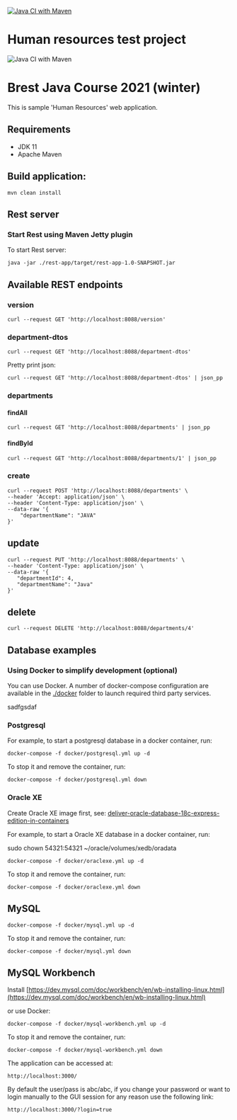 [![Java CI with Maven](https://github.com/Brest-Java-Course-2021/afedasiuk-hr/actions/workflows/maven.yml/badge.svg)](https://github.com/Brest-Java-Course-2021/afedasiuk-hr/actions/workflows/maven.yml)

# Human resources test project

![Java CI with Maven](https://github.com/Brest-Java-Course-2021/afedasiuk/workflows/Java%20CI%20with%20Maven/badge.svg)

# Brest Java Course 2021 (winter)

This is sample 'Human Resources' web application.

## Requirements

* JDK 11
* Apache Maven

## Build application:
```
mvn clean install
```

## Rest server

### Start Rest using Maven Jetty plugin 
    
To start Rest server:

```
java -jar ./rest-app/target/rest-app-1.0-SNAPSHOT.jar
```

## Available REST endpoints    

### version

```
curl --request GET 'http://localhost:8088/version'
```

### department-dtos

```
curl --request GET 'http://localhost:8088/department-dtos'
```

Pretty print json:

```
curl --request GET 'http://localhost:8088/department-dtos' | json_pp
```

### departments

#### findAll

```
curl --request GET 'http://localhost:8088/departments' | json_pp
```

#### findById

```
curl --request GET 'http://localhost:8088/departments/1' | json_pp
```

### create

```
curl --request POST 'http://localhost:8088/departments' \
--header 'Accept: application/json' \
--header 'Content-Type: application/json' \
--data-raw '{
	"departmentName": "JAVA"
}'
```

## update

```
curl --request PUT 'http://localhost:8088/departments' \
--header 'Content-Type: application/json' \
--data-raw '{
   "departmentId": 4,
   "departmentName": "Java"
}'
```

## delete

```
curl --request DELETE 'http://localhost:8088/departments/4'
```



## Database examples

### Using Docker to simplify development (optional)

You can use Docker.
A number of docker-compose configuration are available in the [./docker](./docker) folder to launch required third party services.

sadfgsdaf
### Postgresql

For example, to start a postgresql database in a docker container, run:

```
docker-compose -f docker/postgresql.yml up -d
```

To stop it and remove the container, run:

```
docker-compose -f docker/postgresql.yml down
```

### Oracle XE


Create Oracle XE image first, see:
[deliver-oracle-database-18c-express-edition-in-containers](https://blogs.oracle.com/oraclemagazine/deliver-oracle-database-18c-express-edition-in-containers)

For example, to start a Oracle XE database in a docker container, run:

sudo chown 54321:54321 ~/oracle/volumes/xedb/oradata


```
docker-compose -f docker/oraclexe.yml up -d
```

To stop it and remove the container, run:

```
docker-compose -f docker/oraclexe.yml down
```


## MySQL

```
docker-compose -f docker/mysql.yml up -d
```

To stop it and remove the container, run:

```
docker-compose -f docker/mysql.yml down
```


## MySQL Workbench

Install [https://dev.mysql.com/doc/workbench/en/wb-installing-linux.html](https://dev.mysql.com/doc/workbench/en/wb-installing-linux.html)

or use Docker:

```
docker-compose -f docker/mysql-workbench.yml up -d
```

To stop it and remove the container, run:

```
docker-compose -f docker/mysql-workbench.yml down
```

The application can be accessed at:

`http://localhost:3000/`

By default the user/pass is abc/abc, if you change your password or want to login manually to the GUI session for any reason use the following link:

`http://localhost:3000/?login=true`
